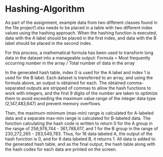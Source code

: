 # Hashing-Algorithm
As part of the assignment, example data from two different classes found in the file project1.xlsx needs to be placed in a table with two different index values using the hashing approach. When the hashing function is executed, data with the A label should be placed in the first index, and data with the B label should be placed in the second index.

For this process, a mathematical formula has been used to transform long data in the dataset into a manageable output:
Formula = Most frequently occurring number in the array / Total number of data in the array

In the generated hash table, index 0 is used for the A label and index 1 is used for the B label. Each dataset is transferred to an array, and using the formula above, an output is obtained for each. The obtained comma-separated outputs are stripped of commas to allow the hash functions to work with integers, and the first 9 digits of the number are taken to optimize them to avoid exceeding the maximum value range of the integer data type (2,147,483,647) and prevent memory overflows.

Then, the maximum-minimum (max-min) range is calculated for A-labeled data and a separate max-min range is calculated for B-labeled data. The function calculating the hash code is written to return 0 for the A group in the range of 256,976,744 - 361,788,617, and 1 for the B group in the range of 230,272,265 - 283,549,783. Thus, for 16 data labeled A, the output of the hash function is 0, and for 6 data labeled B, it returns 1. All data is added to the generated hash table, and as the final output, the hash table along with the hash codes for each data are printed on the screen.

